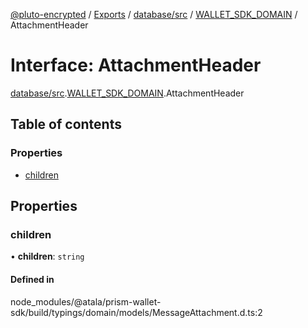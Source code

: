 [@pluto-encrypted](../README.md) / [Exports](../modules.md) / [database/src](../modules/database_src.md) / [WALLET\_SDK\_DOMAIN](../modules/database_src.WALLET_SDK_DOMAIN.md) / AttachmentHeader

# Interface: AttachmentHeader

[database/src](../modules/database_src.md).[WALLET\_SDK\_DOMAIN](../modules/database_src.WALLET_SDK_DOMAIN.md).AttachmentHeader

## Table of contents

### Properties

- [children](database_src.WALLET_SDK_DOMAIN.AttachmentHeader.md#children)

## Properties

### children

• **children**: `string`

#### Defined in

node_modules/@atala/prism-wallet-sdk/build/typings/domain/models/MessageAttachment.d.ts:2
